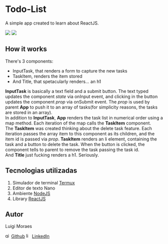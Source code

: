 # Todo-List

A simple app created to learn about ReactJS.

<p>
 <img src="https://img.shields.io/static/v1?label=React.js&message=17.0.1&color=blueviolet&logo=React&logoColor=white" />
 <img src="https://img.shields.io/static/v1?label=NodeJS&message=14.14.0&color=green&logo=Node.js&logoColor=white" />
</p>

## How it works

There's 3 components: 

* InputTask, that renders a form to capture the new tasks
* TaskItem, renders the item stored
* And Title, that spetacularly renders... an h1

**InputTask** is basically a text field and a submit button. The text typed updates the component _state_ via onInput event, and clicking in the button updates the component _prop_ via onSubmit event. The _prop_ is used by parent **App** to push it to an array of tasks(for simplicity reasons, the tasks are stored in an array). </br>
In addition to **InputTask**, **App** renders the task list in numerical order using a map method. Each iteration of the map calls the **TaskItem** component. </br>
The **TaskItem** was created thinking about the delete task feature. Each iteration passes the array item to this component as its children, and the item id is passed via _prop_. **TaskItem** renders an li element, containing the task and a button to delete the task. When the button is clicked, the component tells to parent to remove the task passing the task id. </br>
And **Title** just fucking renders a h1. Seriously.

## Tecnologias utilizadas

1. Simulador de terminal [Termux](https://play.google.com/store/apps/details?id=com.termux)
2. Editor de texto Nano
3. Ambiente [NodeJS](https://nodejs.org/en/)
3. Library [ReactJS](https://reactjs.org)

## Autor
Luigi Moraes

<img src="https://simpleicons.org/icons/github.svg" width="15" alt="github-icon" /> [Github](https://github.com/luigimoraes)
<img src="https://simpleicons.org/icons/linkedin.svg" width="15" alt="linkedin-icon" /> [LinkedIn](https://www.linkedin.com/in/santos-luigi-moraes)
